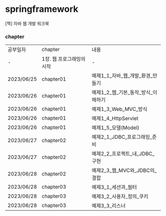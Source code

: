 # springframework
[책] 자바 웹 개발 워크북

### chapter
| | |                       |
|-|-|-----------------------|
|공부일자|chapter| 내용                    |
|-|1장. 웹 프로그래밍의 시작| -                     |
|2023/06/25|chapter01| 예제1_1_자바_웹_개발_환경_만들기  |
|2023/06/26|chapter01| 예제1_2_웹_기본_동작_방식_이해하기 |
|2023/06/26|chapter01| 예제1_3_Web_MVC_방식      |
|2023/06/26|chapter01| 예제1_4_HttpServlet     |
|2023/06/26|chapter01| 예제1_5_모델(Model)       |
|2023/06/27|chapter02| 예제2_1_JDBC_프로그래밍_준비       |
|2023/06/27|chapter02| 예제2_2_프로젝트_내_JDBC_구현       |
|2023/06/28|chapter02| 예제2_3_웹_MVC와_JDBC의_결합       |
|2023/06/28|chapter03| 예제3_1_세션과_필터       |
|2023/06/28|chapter03| 예제3_2_사용자_정의_쿠키       |
|2023/06/28|chapter03| 예제3_3_리스너       |

